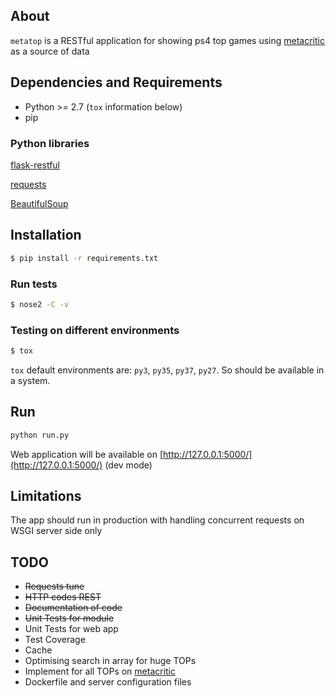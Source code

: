 ## About

`metatop` is a RESTful application for showing ps4 top games using [metacritic](http://www.metacritic.com/game/playstation-4) as a source of data

## Dependencies and Requirements

* Python >= 2.7 (`tox` information below)
* pip

### Python libraries
[flask-restful](http://flask-restful.readthedocs.io)

[requests](http://docs.python-requests.org/en/master/)

[BeautifulSoup](https://www.crummy.com/software/BeautifulSoup/)

## Installation

```bash
$ pip install -r requirements.txt
```

### Run tests

```bash
$ nose2 -C -v
```
### Testing on different environments
```bash
$ tox
```

`tox` default environments are: `py3`, `py35`, `py37`, `py27`. So should be available in a system. 

## Run

```bash
python run.py
```
Web application will be available on [http://127.0.0.1:5000/](http://127.0.0.1:5000/) (dev mode)

## Limitations

The app should run in production with handling concurrent requests on WSGI server side only

## TODO
* ~~Requests tune~~
* ~~HTTP codes REST~~
* ~~Documentation of code~~
* ~~Unit Tests for module~~
* Unit Tests for web app
* Test Coverage
* Cache 
* Optimising search in array for huge TOPs
* Implement for all TOPs on [metacritic](http://www.metacritic.com/)
* Dockerfile and server configuration files